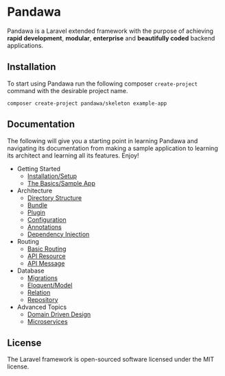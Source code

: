# Pandawa

Pandawa is a Laravel extended framework with the purpose 
of achieving **rapid development**, **modular**, **enterprise** 
and **beautifully coded** backend applications.

## Installation

To start using Pandawa run the following composer `create-project` command with 
the desirable project name.

```
composer create-project pandawa/skeleton example-app
```

## Documentation

The following will give you a starting point in learning Pandawa and navigating
its documentation from making a sample application to learning its architect and 
learning all its features. Enjoy!

- Getting Started
    - [Installation/Setup](getting-started/installation.md)
    - [The Basics/Sample App](getting-started/basics.md)
- Architecture
    - [Directory Structure]()
    - [Bundle]()
    - [Plugin]()
    - [Configuration]()
    - [Annotations]()
    - [Dependency Injection]()
- Routing
    - [Basic Routing]()
    - [API Resource]()
    - [API Message]()
- Database
    - [Migrations]()
    - [Eloquent/Model]()
    - [Relation]()
    - [Repository]()
- Advanced Topics
    - [Domain Driven Design]()
    - [Microservices]()

## License

The Laravel framework is open-sourced software licensed under the MIT license.
